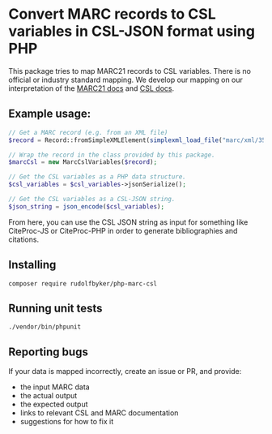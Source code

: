 # Convert MARC records to CSL variables in CSL-JSON format using PHP

This package tries to map MARC21 records to CSL variables.
There is no official or industry standard mapping.
We develop our mapping on our interpretation of the [MARC21 docs](https://www.loc.gov/marc/bibliographic/) and
[CSL docs](https://docs.citationstyles.org/en/stable/specification.html).

## Example usage:

```php
// Get a MARC record (e.g. from an XML file)
$record = Record::fromSimpleXMLElement(simplexml_load_file("marc/xml/35663.xml"));

// Wrap the record in the class provided by this package.
$marcCsl = new MarcCslVariables($record);

// Get the CSL variables as a PHP data structure.
$csl_variables = $csl_variables->jsonSerialize();

// Get the CSL variables as a CSL-JSON string.
$json_string = json_encode($csl_variables);
```

From here, you can use the CSL JSON string as input for something like CiteProc-JS or CiteProc-PHP 
in order to generate bibliographies and citations.

## Installing

```shell script
composer require rudolfbyker/php-marc-csl
```

## Running unit tests

```shell script
./vendor/bin/phpunit
```

## Reporting bugs

If your data is mapped incorrectly, create an issue or PR, and provide:

- the input MARC data
- the actual output
- the expected output
- links to relevant CSL and MARC documentation
- suggestions for how to fix it
